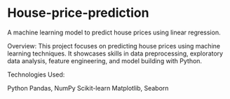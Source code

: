 # House-price-prediction
A machine learning model to predict house prices using linear regression.

Overview:
This project focuses on predicting house prices using machine learning techniques.
It showcases skills in data preprocessing, exploratory data analysis, feature engineering, and model building with Python.

Technologies Used:

Python
Pandas, NumPy
Scikit-learn
Matplotlib, Seaborn

